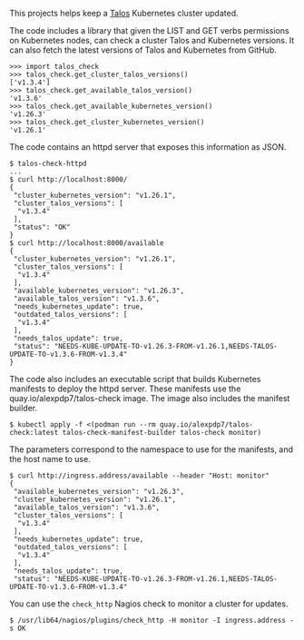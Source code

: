 This projects helps keep a [Talos](https://www.talos.dev/) Kubernetes cluster updated.

The code includes a library that given the LIST and GET verbs permissions on Kubernetes nodes, can check a cluster Talos and Kubernetes versions.
It can also fetch the latest versions of Talos and Kubernetes from GitHub.

```
>>> import talos_check
>>> talos_check.get_cluster_talos_versions()
['v1.3.4']
>>> talos_check.get_available_talos_version()
'v1.3.6'
>>> talos_check.get_available_kubernetes_version()
'v1.26.3'
>>> talos_check.get_cluster_kubernetes_version()
'v1.26.1'
```

The code contains an httpd server that exposes this information as JSON.

```
$ talos-check-httpd
...
$ curl http://localhost:8000/
{
 "cluster_kubernetes_version": "v1.26.1",
 "cluster_talos_versions": [
  "v1.3.4"
 ],
 "status": "OK"
}
$ curl http://localhost:8000/available
{
 "cluster_kubernetes_version": "v1.26.1",
 "cluster_talos_versions": [
  "v1.3.4"
 ],
 "available_kubernetes_version": "v1.26.3",
 "available_talos_version": "v1.3.6",
 "needs_kubernetes_update": true,
 "outdated_talos_versions": [
  "v1.3.4"
 ],
 "needs_talos_update": true,
 "status": "NEEDS-KUBE-UPDATE-TO-v1.26.3-FROM-v1.26.1,NEEDS-TALOS-UPDATE-TO-v1.3.6-FROM-v1.3.4"
}
```

The code also includes an executable script that builds Kubernetes manifests to deploy the httpd server.
These manifests use the quay.io/alexpdp7/talos-check image.
The image also includes the manifest builder.

```
$ kubectl apply -f <(podman run --rm quay.io/alexpdp7/talos-check:latest talos-check-manifest-builder talos-check monitor)
```

The parameters correspond to the namespace to use for the manifests, and the host name to use.

```
$ curl http://ingress.address/available --header "Host: monitor"
{
 "available_kubernetes_version": "v1.26.3",
 "cluster_kubernetes_version": "v1.26.1",
 "available_talos_version": "v1.3.6",
 "cluster_talos_versions": [
  "v1.3.4"
 ],
 "needs_kubernetes_update": true,
 "outdated_talos_versions": [
  "v1.3.4"
 ],
 "needs_talos_update": true,
 "status": "NEEDS-KUBE-UPDATE-TO-v1.26.3-FROM-v1.26.1,NEEDS-TALOS-UPDATE-TO-v1.3.6-FROM-v1.3.4"
``` 

You can use the `check_http` Nagios check to monitor a cluster for updates.

```
$ /usr/lib64/nagios/plugins/check_http -H monitor -I ingress.address -s OK
```
